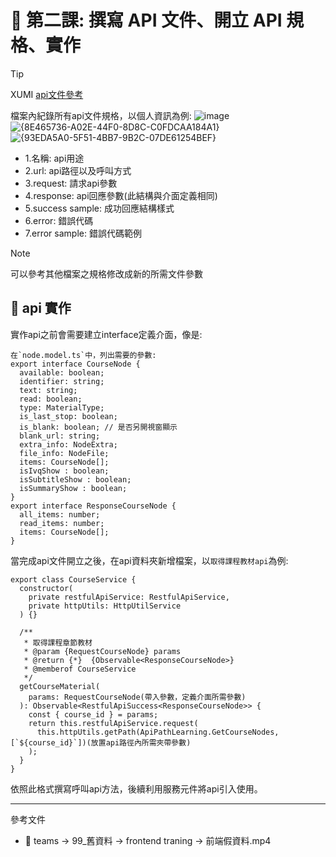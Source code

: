 # 📌 第二課: 撰寫 API 文件、開立 API 規格、實作


>[!TIP]
>XUMI [api文件參考](https://sunnetcloud.sharepoint.com/:x:/s/WMPro6/EUOB6-lDDIZAuk3tjeB1nM8Byr4s2O5YffuVHqnPv95xkw?e=cJorWC&clickparams=eyJBcHBOYW1lIjoiVGVhbXMtRGVza3RvcCIsIkFwcFZlcnNpb24iOiI0OS8yNDA1MzEwMTQyMSIsIkhhc0ZlZGVyYXRlZFVzZXIiOmZhbHNlfQ%3D%3D)

檔案內紀錄所有api文件規格，以個人資訊為例:
![image](https://github.com/user-attachments/assets/baeffb3c-5cec-40fe-9891-8da713c7b2d2)
![{8E465736-A02E-44F0-8D8C-C0FDCAA184A1}](https://github.com/user-attachments/assets/39c9cf1e-9330-4a3b-aa4d-8672c0cc7036)
![{93EDA5A0-5F51-4BB7-9B2C-07DE61254BEF}](https://github.com/user-attachments/assets/4eb7b20a-7b16-4f8a-ae71-b1a7991fe877)

- 1.名稱: api用途
- 2.url: api路徑以及呼叫方式
- 3.request: 請求api參數
- 4.response: api回應參數(此結構與介面定義相同)
- 5.success sample: 成功回應結構樣式
- 6.error: 錯誤代碼
- 7.error sample: 錯誤代碼範例

>[!NOTE]
>可以參考其他檔案之規格修改成新的所需文件參數

## 📌 **api 實作**
實作api之前會需要建立interface定義介面，像是:
```
在`node.model.ts`中，列出需要的參數:
export interface CourseNode {
  available: boolean;
  identifier: string;
  text: string;
  read: boolean;
  type: MaterialType;
  is_last_stop: boolean;
  is_blank: boolean; // 是否另開視窗顯示
  blank_url: string;
  extra_info: NodeExtra;
  file_info: NodeFile;
  items: CourseNode[];
  isIvqShow : boolean;
  isSubtitleShow : boolean;
  isSummaryShow : boolean;
}
export interface ResponseCourseNode {
  all_items: number;
  read_items: number;
  items: CourseNode[];
}
```
當完成api文件開立之後，在api資料夾新增檔案，以`取得課程教材api`為例:
```
export class CourseService {
  constructor(
    private restfulApiService: RestfulApiService,
    private httpUtils: HttpUtilService
  ) {}

  /**
   * 取得課程章節教材
   * @param {RequestCourseNode} params
   * @return {*}  {Observable<ResponseCourseNode>}
   * @memberof CourseService
   */
  getCourseMaterial(
    params: RequestCourseNode(帶入參數，定義介面所需參數)
  ): Observable<RestfulApiSuccess<ResponseCourseNode>> {
    const { course_id } = params;
    return this.restfulApiService.request(
      this.httpUtils.getPath(ApiPathLearning.GetCourseNodes, [`${course_id}`])(放置api路徑內所需夾帶參數)
    );
  }
}
```

依照此格式撰寫呼叫api方法，後續利用服務元件將api引入使用。

---
參考文件
- 📌 teams -> 99_舊資料 -> frontend traning -> 前端假資料.mp4


